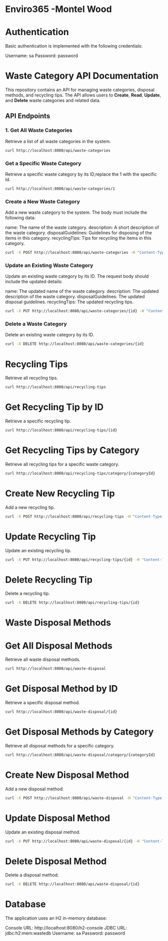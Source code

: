 # Enviro365 -Montel Wood


# Authentication
Basic authentication is implemented with the following credentials:

Username: sa
Password: password
# Waste Category API Documentation

This repository contains an API for managing waste categories, disposal methods, and recycling tips. The API allows users to **Create**, **Read**, **Update**, and **Delete** waste categories and related data.

## API Endpoints

### 1. **Get All Waste Categories**

Retrieve a list of all waste categories in the system.

```bash
curl http://localhost:8080/api/waste-categories
```

### Get a Specific Waste Category
Retrieve a specific waste category by its ID,replace the 1 with the specific Id.

```bash
curl http://localhost:8080/api/waste-categories/1
```

### Create a New Waste Category
Add a new waste category to the system. The body must include the following data:

name: The name of the waste category.
description: A short description of the waste category.
disposalGuidelines: Guidelines for disposing of the items in this category.
recyclingTips: Tips for recycling the items in this category.

```bash
curl -X POST http://localhost:8080/api/waste-categories -H "Content-Type: application/json" -d "{\"name\": \"Electronics\", \"description\": \"Electronic devices and components\", \"disposalGuidelines\": \"Must be taken to certified e-waste facilities\", \"recyclingTips\": \"Remove batteries before recycling\"}"
```

### Update an Existing Waste Category

Update an existing waste category by its ID. The request body should include the updated details:

name: The updated name of the waste category.
description: The updated description of the waste category.
disposalGuidelines: The updated disposal guidelines.
recyclingTips: The updated recycling tips.

```bash
curl -X PUT http://localhost:8080/api/waste-categories/{id} -H "Content-Type: application/json" -d "{\"name\": \"Updated Electronics\", \"description\": \"Updated description\", \"disposalGuidelines\": \"Updated guidelines\", \"recyclingTips\": \"Updated tips\"}"
```

### Delete a Waste Category
Delete an existing waste category by its ID.
```bash
curl -X DELETE http://localhost:8080/api/waste-categories/{id}
```

# Recycling Tips
Retrieve all recycling tips.
```bash
curl http://localhost:8080/api/recycling-tips
```

# Get Recycling Tip by ID
Retrieve a specific recycling tip.

```bash
curl http://localhost:8080/api/recycling-tips/{id}
```

# Get Recycling Tips by Category
Retrieve all recycling tips for a specific waste category.

```bash
curl http://localhost:8080/api/recycling-tips/category/{categoryId}
```

# Create New Recycling Tip
Add a new recycling tip.

```bash
curl -X POST http://localhost:8080/api/recycling-tips -H "Content-Type: application/json" -d "{\"processName\": \"Electronic Device Recycling\", \"description\": \"Process for recycling electronic devices\", \"processingSteps\": \"1. Remove batteries 2. Sort components\", \"benefitsDescription\": \"Reduces e-waste in landfills\", \"resourceSavings\": \"Recovers precious metals\"}"

```

# Update Recycling Tip
Update an existing recycling tip.

```bash
curl -X PUT http://localhost:8080/api/recycling-tips/{id} -H "Content-Type: application/json" -d "{\"processName\": \"Updated Process\", \"description\": \"Updated description\", \"processingSteps\": \"Updated steps\", \"benefitsDescription\": \"Updated benefits\", \"resourceSavings\": \"Updated savings\"}"
```

# Delete Recycling Tip
Delete a recycling tip.

```bash
curl -X DELETE http://localhost:8080/api/recycling-tips/{id}
```
# Waste Disposal Methods

# Get All Disposal Methods
Retrieve all waste disposal methods.

```bash
curl http://localhost:8080/api/waste-disposal
```

# Get Disposal Method by ID
Retrieve a specific disposal method.

```bash
curl http://localhost:8080/api/waste-disposal/{id}
```

# Get Disposal Methods by Category
Retrieve all disposal methods for a specific category.

```bash
curl http://localhost:8080/api/waste-disposal/category/{categoryId}
```

# Create New Disposal Method
Add a new disposal method.

```bash
curl -X POST http://localhost:8080/api/waste-disposal -H "Content-Type: application/json" -d "{\"methodName\": \"Electronics Disposal\", \"description\": \"Safe disposal of electronic waste\", \"safetyPrecautions\": \"Wear protective gear\", \"environmentalImpact\": \"Prevents toxic leachate\"}"

``` 

# Update Disposal Method
Update an existing disposal method.

```bash
curl -X PUT http://localhost:8080/api/waste-disposal/{id} -H "Content-Type: application/json" -d "{\"methodName\": \"Updated Method\", \"description\": \"Updated description\", \"safetyPrecautions\": \"Updated safety measures\", \"environmentalImpact\": \"Updated impact\"}"
``` 

# Delete Disposal Method
Delete a disposal method.

```bash
curl -X DELETE http://localhost:8080/api/waste-disposal/{id}
``` 



# Database
The application uses an H2 in-memory database:

Console URL: http://localhost:8080/h2-console
JDBC URL: jdbc:h2:mem:wastedb
Username: sa
Password: password